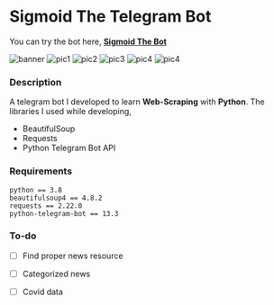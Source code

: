 # **Sigmoid The Telegram Bot**

You can try the bot here, <a href = "t.me/sigmoidthebot"><b>Sigmoid The Bot</b></a>



![banner](https://i.hizliresim.com/VFDtvv.png) 
![pic1](https://i.hizliresim.com/he5Jey.png) 
![pic2](https://i.hizliresim.com/TlR4TY.png)
![pic3](https://i.hizliresim.com/wiJCt8.png)
![pic4](https://i.hizliresim.com/qPgk6k.png)
![pic4](https://i.hizliresim.com/Z12OnK.png)


### **Description**
A telegram bot I developed to learn **Web-Scraping** with **Python**. The libraries I used while developing,
- BeautifulSoup
- Requests
- Python Telegram Bot API

### **Requirements**

```
python == 3.8
beautifulsoup4 == 4.8.2
requests == 2.22.0
python-telegram-bot == 13.3
```
### **To-do**

- [ ] Find proper news resource
- [ ] Categorized news
- [ ] Covid data



